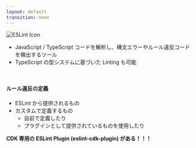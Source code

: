 ```yaml
---
layout: default
transition: none
---
```


<style scoped>
</style>

<section-title title="ESLint とは？">
  <img src="/eslint.png" class="w-15 h-15 mr-3 my-5" alt="ESLint  Icon" />
</section-title>

<div class="_bullet">

- JavaScript / TypeScript コードを解析し、構文エラーや<span v-mark="{at: 1, color: 'red'}">ルール違反</span>コードを検出するツール
- TypeScript の型システムに基づいた Linting も可能

</div>

<div class="_bullet" v-click="1">

<br class="mt-4" />

#### ルール違反の定義

<v-clicks>

- ESLint から提供されるもの
- カスタムで定義するもの
  - 自前で定義したり
  - <span v-mark="{at: 3, color: 'blue'}">プラグインとして提供されているもの</span>を使用したり

</v-clicks>

<div class="_bullet text-center mt-2 text-xl" v-click="3">

**CDK 専用の ESLint Plugin (eslint-cdk-plugin) がある！！！**

</div>

</div>

<!--
ESLintとは、JavaScript や TypeScript コードを解析し、構文エラーやルール違反コードを検出するツールです。  

[click] このルール違反の定義は ESLint から提供されるので、そちらを使うこともできますし、
[click] ユースケースに応じて自前でルールを定義したり、プラグインとして提供されているルールを使用することもできます

実は、CDK にもこの ESLint プラグインというのがあって、こちらを使用することで、CDK におけるセオリーやベストプラクティスを検出したり、自動適用することができます。

そのため、ここからは、そのプラグインを実際に使用して、プラグインを使用することで検出するセオリーやベストプラクティスの一部を紹介したいと思います！
-->
